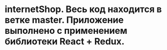 # internetShop. Весь код находится в ветке master. Приложение выполнено с применением библиотеки React + Redux. 
